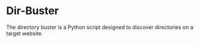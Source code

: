 # Dir-Buster
The directory buster is a Python script designed to discover directories on a target website.
